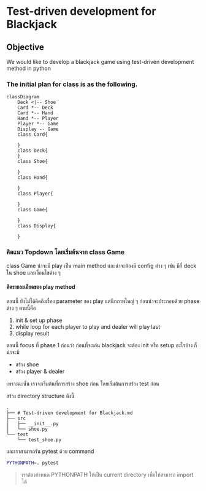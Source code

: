 # Test-driven development for Blackjack
## Objective
We would like to develop a blackjack game using test-driven development method in python

### The initial plan for class is as the following.

```mermaid
classDiagram
    Deck <|-- Shoe
    Card *-- Deck
    Card *-- Hand
    Hand *-- Player
    Player *-- Game
    Display -- Game
    class Card{
        
    }
    class Deck{
    }
    class Shoe{

    }
    class Hand{

    }
    class Player{

    }
    class Game{

    }
    class Display{

    }
```

### คิดแนว Topdown โดยเริ่มต้นจาก class Game

class Game
น่าจะมี play เป็น main method
และน่าจะต้องมี config ต่าง ๆ เช่น มีกี่ deck ใน shoe และเงื่อนไขต่าง ๆ

#### คิดรายละเอียดของ play method
ตอนนี้ ยังไม่ได้คิดถึงเรื่อง parameter ของ play แต่นึกภาพใหญ่ ๆ ก่อนน่าจะประกอบด้วย phase ต่าง ๆ ตามนี้คือ
1. init & set up phase
2. while loop for each player to play and dealer will play last
3. display result

ตอนนี้ focus ที่ phase 1 ก่อนว่า ก่อนที่จะเล่น blackjack จะต้อง init หรือ setup อะไรบ้าง ก็น่าจะมี
* สร้าง shoe
* สร้าง player & dealer

เพราะฉะนั้น เราจะเริ่มต้นที่การสร้าง shoe ก่อน
โดยเริ่มต้นการสร้าง test ก่อน

สร้าง directory structure ดังนี้
```
.
├── # Test-driven development for Blackjack.md
├── src
│   ├── __init__.py
│   └── shoe.py
└── test
    └── test_shoe.py
```
และเราสามารถรัน pytest ด้วย command
```bash
PYTHONPATH=. pytest
```
> เราต้องกำหนด PYTHONPATH ให้เป็น current directory เพื่อให้สามารถ import ได้